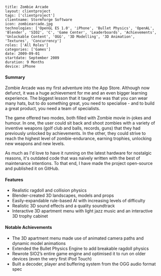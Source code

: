 ```
title: Zombie Arcade
layout: clientproject
tags: ['clientproject']
clientname: Stormforge Software
icon: zombiearcade.jpg
technologies: ['OpenGL ES 1.0', 'iPhone', 'Bullet Physics', 'OpenAL', 'Blender', 'SIO2', 'C', 'Game Center', 'Leaderboards', 'Achievements', 'Unlockable Content', 'OGG', '3D Modelling', '3D Animation', 'Textures', 'Concurrency']
roles: ['All Roles']
categories: ['Games']
date: 2009-09-01
startdate: September 2009
duration: 9 Months
device: iPhone
```
#### Summary

Zombie Arcade was my first adventure into the App Store. Although now defunct, it was a huge achievement for me and an even bigger learning experience. The biggest lesson that it taught me was that you can wear many hats, but to do something great, you need to specialise - and to build a great product, you need a team of specialists.

The game offered two modes, both filled with Zombie movie in-jokes and humour. In one, the user could sit back and shoot zombies with a variety of inventive weapons (golf club and balls, records, guns) that they had previously unlocked by achievements. In the other, they could strive to reach the highest level of zombie-endurance, earning trophies, unlocking new weapons and new levels.

As much as I'd love to have it running on the latest hardware for nostalgic reasons, it's outdated code that was naively written with the best of maintenance intentions. To that end, I have made the project open-source and published it on GitHub.

#### Features

- Realistic ragdoll and collision physics
- Blender-created 3D landscapes, models and props
- Easily-expandable rule-based AI with increasing levels of difficulty
- Realistic 3D sound effects and a quality soundtrack
- Interactive 3D apartment menu with light jazz music and an interactive 3D trophy cabinet

#### Notable Achievements

- The 3D apartment menu made use of animated camera paths and dynamic model animations
- Extended the Bullet Physics Engine to add breakable ragdoll physics
- Rewrote SIO2’s entire game engine and optimised it to run on older devices (even the very first iPod Touch)
- Built a decoder, player and buffering system from the OGG audio format spec


